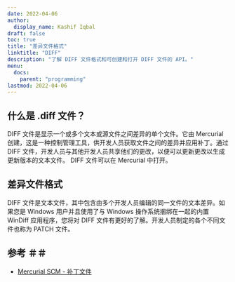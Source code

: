 ```yaml
---
date: 2022-04-06
author:
  display_name: Kashif Iqbal
draft: false
toc: true
title: "差异文件格式"
linktitle: "DIFF"
description: "了解 DIFF 文件格式和可创建和打开 DIFF 文件的 API。"
menu:
  docs:
    parent: "programming"
lastmod: 2022-04-06
---
```


## 什么是 .diff 文件？

DIFF 文件是显示一个或多个文本或源文件之间差异的单个文件。它由 Mercurial 创建，这是一种控制管理工具，供开发人员获取文件之间的差异并应用补丁。通过 DIFF 文件，开发人员与其他开发人员共享他们的更改，以便可以更新更改以生成更新版本的文本文件。 DIFF 文件可以在 Mercurial 中打开。

## 差异文件格式

DIFF 文件是文本文件，其中包含由多个开发人员编辑的同一文件的文本差异。如果您是 Windows 用户并且使用了与 Windows 操作系统捆绑在一起的内置 WinDiff 应用程序，您将对 DIFF 文件有更好的了解。开发人员制定的各个不同文件也称为 PATCH 文件。

## 参考 ＃＃

* [Mercurial SCM - 补丁文件](https://www.mercurial-scm.org/wiki/PatchFile)

